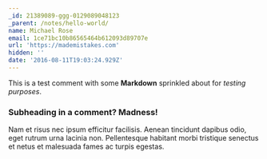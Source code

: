 ```yaml
---
_id: 21389089-ggg-0129089048123
_parent: /notes/hello-world/
name: Michael Rose
email: 1ce71bc10b86565464b612093d89707e
url: 'https://mademistakes.com'
hidden: ''
date: '2016-08-11T19:03:24.929Z'
---
```


This is a test comment with some **Markdown** sprinkled about for *testing purposes*.

### Subheading in a comment? Madness!

Nam et risus nec ipsum efficitur facilisis. Aenean tincidunt dapibus odio, eget rutrum urna lacinia non. Pellentesque habitant morbi tristique senectus et netus et malesuada fames ac turpis egestas.
